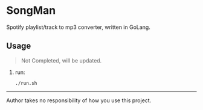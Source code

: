 # SongMan
Spotify playlist/track to mp3 converter, written in GoLang.

## Usage
> Not Completed, will be updated.
1. run:
    ```bash
    ./run.sh
    ```

---

Author takes no responsibility of how you use this project.